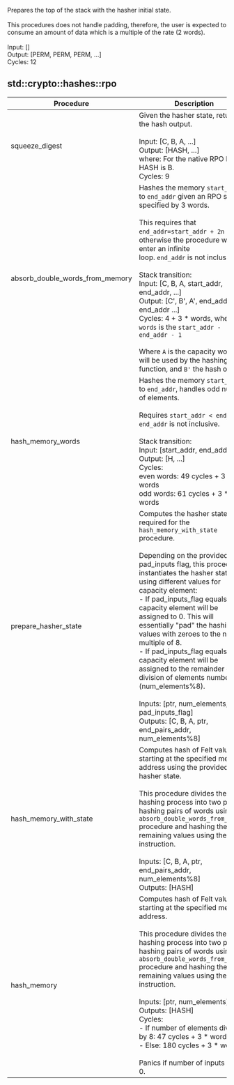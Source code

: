 Prepares the top of the stack with the hasher initial state.<br /><br />This procedures does not handle padding, therefore, the user is expected to<br />consume an amount of data which is a multiple of the rate (2 words).<br /><br />Input: []<br />Output: [PERM, PERM, PERM, ...]<br />Cycles: 12<br />
## std::crypto::hashes::rpo
| Procedure                       | Description   |
| ------------------------------- | ------------- |
| squeeze_digest                  | Given the hasher state, returns the hash output.<br /><br />Input: [C, B, A, ...]<br />Output: [HASH, ...]<br />where: For the native RPO hasher HASH is B.<br />Cycles: 9<br /> |
| absorb_double_words_from_memory | Hashes the memory `start_addr` to `end_addr` given an RPO state specified by 3 words.<br /><br />This requires that `end_addr=start_addr + 2n + 1`, otherwise the procedure will enter an infinite<br />loop. `end_addr` is not inclusive.<br /><br />Stack transition:<br />Input: [C, B, A, start_addr, end_addr, ...]<br />Output: [C', B', A', end_addr, end_addr ...]<br />Cycles: 4 + 3 * words, where `words` is the `start_addr - end_addr - 1`<br /><br />Where `A` is the capacity word that will be used by the hashing function, and `B'` the hash output.<br /> |
| hash_memory_words               | Hashes the memory `start_addr` to `end_addr`, handles odd number of elements.<br /><br />Requires `start_addr < end_addr`, `end_addr` is not inclusive.<br /><br />Stack transition:<br />Input: [start_addr, end_addr, ...]<br />Output: [H, ...]<br />Cycles:<br />even words: 49 cycles + 3 * words<br />odd words: 61 cycles + 3 * words<br /> |
| prepare_hasher_state            | Computes the hasher state required for the `hash_memory_with_state` procedure.<br /><br />Depending on the provided pad_inputs flag, this procedure instantiates the hasher state using different values for capacity element:<br />- If pad_inputs_flag equals 1 the capacity element will be assigned to 0. This will essentially "pad" the hashing values with zeroes to the next multiple of 8.<br />- If pad_inputs_flag equals 0 the capacity element will be assigned to the remainder of the division of elements number by 8 (num_elements%8).<br /><br />Inputs:  [ptr, num_elements, pad_inputs_flag]<br />Outputs: [C, B, A, ptr, end_pairs_addr, num_elements%8] |
| hash_memory_with_state          | Computes hash of Felt values starting at the specified memory address using the provided hasher state.<br /><br />This procedure divides the hashing process into two parts: hashing pairs of words using `absorb_double_words_from_memory` procedure and hashing the remaining values using the `hperm` instruction.<br /><br />Inputs:  [C, B, A, ptr, end_pairs_addr, num_elements%8]<br />Outputs: [HASH]
| hash_memory                     | Computes hash of Felt values starting at the specified memory address.<br /><br />This procedure divides the hashing process into two parts: hashing pairs of words using<br />`absorb_double_words_from_memory` procedure and hashing the remaining values using the `hperm`<br />instruction.<br /><br />Inputs:  [ptr, num_elements]<br />Outputs: [HASH]<br />Cycles:<br />- If number of elements divides by 8: 47 cycles + 3 * words<br />- Else: 180 cycles + 3 * words<br /><br />Panics if number of inputs equals 0.<br /> |

